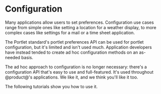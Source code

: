 # Configuration [](id=configuration)

Many applications allow users to set preferences. Configuration use cases range
from simple ones like setting a location for a weather display, to more complex
cases like settings for a mail or a time sheet application. 

The Portlet standard's portlet preferences API can be used for portlet
configuration, but it's limited and isn't used much. Application developers have
instead tended to create ad hoc configuration methods on an as-needed basis. 

The ad hoc approach to configuration is no longer necessary: there's a
configuration API that's easy to use and full-featured. It's used throughout
@product@'s applications. We like it, and we think you'll like it too. 

The following tutorials show you how to use it. 

